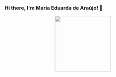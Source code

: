 ### Hi there, I'm Maria Eduarda de Araújo! 👋
<div align="center">
  <a href="https://github.com/MariaE-duarda">
  <img height="180em" src="https://github-readme-stats.vercel.app/api/top-langs/?username=MariaE-duarda&layout=compact&langs_count=7&theme=dark"/>
</div>
